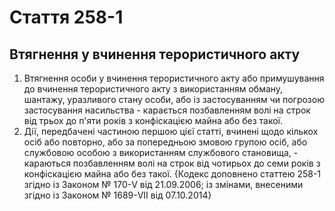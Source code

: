 Cтаття 258-1
====
Втягнення у вчинення терористичного акту
----
1. Втягнення особи у вчинення терористичного акту або примушування до вчинення терористичного акту з використанням обману, шантажу, уразливого стану особи, або із застосуванням чи погрозою застосування насильства -
карається позбавленням волі на строк від трьох до п'яти років з конфіскацією майна або без такої.
2. Дії, передбачені частиною першою цієї статті, вчинені щодо кількох осіб або повторно, або за попередньою змовою групою осіб, або службовою особою з використанням службового становища, -
караються позбавленням волі на строк від чотирьох до семи років з конфіскацією майна або без такої.
{Кодекс доповнено статтею 258-1 згідно із Законом № 170-V від 21.09.2006; із змінами, внесеними згідно із Законом № 1689-VII від 07.10.2014}

